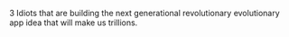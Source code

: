 3 Idiots that are building the next generational revolutionary evolutionary app idea that will make us trillions.

<script>alert(69)</script>
